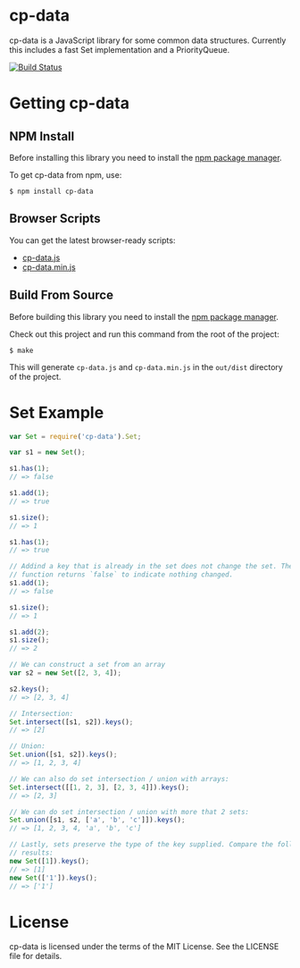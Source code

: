 # cp-data

cp-data is a JavaScript library for some common data structures. Currently this
includes a fast Set implementation and a PriorityQueue.

[![Build Status](https://secure.travis-ci.org/cpettitt/cp-data.png)](http://travis-ci.org/cpettitt/cp-data)

# Getting cp-data

## NPM Install

Before installing this library you need to install the [npm package manager].

To get cp-data from npm, use:

    $ npm install cp-data

## Browser Scripts

You can get the latest browser-ready scripts:

* [cp-data.js](http://cpettitt.github.io/project/cp-data/latest/cp-data.js)
* [cp-data.min.js](http://cpettitt.github.io/project/cp-data/latest/cp-data.min.js)

## Build From Source

Before building this library you need to install the [npm package manager].

Check out this project and run this command from the root of the project:

    $ make

This will generate `cp-data.js` and `cp-data.min.js` in the `out/dist` directory
of the project.

# Set Example

```js
var Set = require('cp-data').Set;

var s1 = new Set();

s1.has(1);
// => false

s1.add(1);
// => true

s1.size();
// => 1

s1.has(1);
// => true

// Addind a key that is already in the set does not change the set. The
// function returns `false` to indicate nothing changed.
s1.add(1);
// => false

s1.size();
// => 1

s1.add(2);
s1.size();
// => 2

// We can construct a set from an array
var s2 = new Set([2, 3, 4]);

s2.keys();
// => [2, 3, 4]

// Intersection:
Set.intersect([s1, s2]).keys();
// => [2]

// Union:
Set.union([s1, s2]).keys();
// => [1, 2, 3, 4]

// We can also do set intersection / union with arrays:
Set.intersect([[1, 2, 3], [2, 3, 4]]).keys();
// => [2, 3]

// We can do set intersection / union with more that 2 sets:
Set.union([s1, s2, ['a', 'b', 'c']]).keys();
// => [1, 2, 3, 4, 'a', 'b', 'c']

// Lastly, sets preserve the type of the key supplied. Compare the following 2
// results:
new Set([1]).keys();
// => [1]
new Set(['1']).keys();
// => ['1']
```

# License

cp-data is licensed under the terms of the MIT License. See the LICENSE file
for details.

[npm package manager]: http://npmjs.org/
